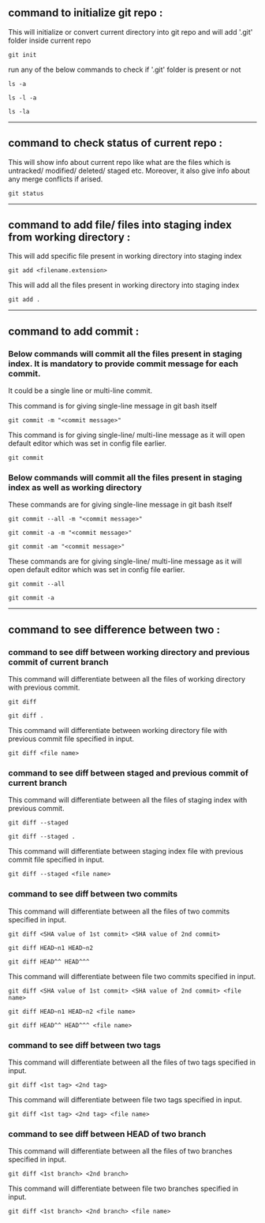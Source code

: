 ## command to initialize git repo :

This will initialize or convert current directory into git repo and will add '.git' folder inside current repo

```
git init
```

run any of the below commands to check if '.git' folder is present or not

```
ls -a
```
```
ls -l -a
```
```
ls -la
```

_________________________________________________________________________________________________________________________________________


## command to check status of current repo :

This will show info about current repo like what are the files which is untracked/ modified/ deleted/ staged etc.
Moreover, it also give info about any merge conflicts if arised.

```
git status
```

_________________________________________________________________________________________________________________________________________


## command to add file/ files into staging index from working directory : 

This will add specific file present in working directory into staging index

```
git add <filename.extension>
```

This will add all the files present in working directory into staging index

```
git add .
```

_________________________________________________________________________________________________________________________________________


## command to add commit : 

### Below commands will commit all the files present in staging index. It is mandatory to provide commit message for each commit.
It could be a single line or multi-line commit.

This command is for giving single-line message in git bash itself

```
git commit -m "<commit message>"
```

This command is for giving single-line/ multi-line message as it will open default editor which was set in config file earlier.

```
git commit
```

### Below commands will commit all the files present in staging index as well as working directory

These commands are for giving single-line message in git bash itself

```
git commit --all -m "<commit message>"
```
```
git commit -a -m "<commit message>"
```
```
git commit -am "<commit message>"
```

These commands are for giving single-line/ multi-line message as it will open default editor which was set in config file earlier.

```
git commit --all
```
```
git commit -a
```

_________________________________________________________________________________________________________________________________________


## command to see difference between two <tree-ish> :
  
### command to see diff between working directory and previous commit of current branch
  
This command will differentiate between all the files of working directory with previous commit.

```
git diff  
```
```
git diff .  
```
  
This command will differentiate between working directory file with previous commit file specified in input.

```
git diff <file name>
```
  
  
  
### command to see diff between staged and previous commit of current branch
  
This command will differentiate between all the files of staging index with previous commit.

```
git diff --staged
```
```
git diff --staged .  
```
  
This command will differentiate between staging index file with previous commit file specified in input.

```
git diff --staged <file name>
```
  
  
  
### command to see diff between two commits
  
This command will differentiate between all the files of two commits specified in input.

```
git diff <SHA value of 1st commit> <SHA value of 2nd commit>
```
```
git diff HEAD~n1 HEAD~n2
```
```
git diff HEAD^^ HEAD^^^
```
  
This command will differentiate between file two commits specified in input.

```
git diff <SHA value of 1st commit> <SHA value of 2nd commit> <file name>
```
```
git diff HEAD~n1 HEAD~n2 <file name>
```
```
git diff HEAD^^ HEAD^^^ <file name>
```

  
  
  
### command to see diff between two tags
  
This command will differentiate between all the files of two tags specified in input.

```
git diff <1st tag> <2nd tag>
```
  
This command will differentiate between file two tags specified in input.

```
git diff <1st tag> <2nd tag> <file name>
```
  
  
  

### command to see diff between HEAD of two branch
  
This command will differentiate between all the files of two branches specified in input.

```
git diff <1st branch> <2nd branch>
```
  
This command will differentiate between file two branches specified in input.

```
git diff <1st branch> <2nd branch> <file name>
```


 
